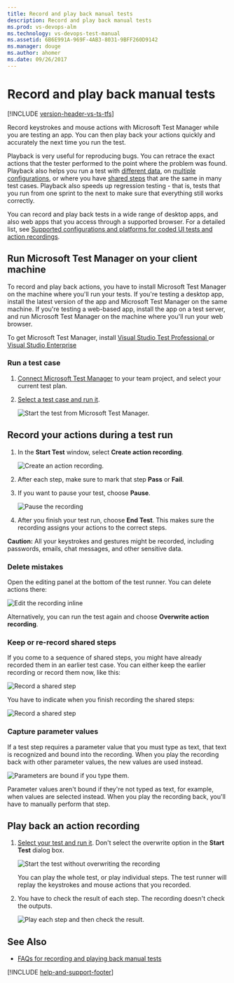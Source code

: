 ```yaml
---
title: Record and play back manual tests
description: Record and play back manual tests
ms.prod: vs-devops-alm
ms.technology: vs-devops-test-manual
ms.assetid: 6B6E991A-969F-4AB3-8031-9BFF260D9142
ms.manager: douge
ms.author: ahomer
ms.date: 09/26/2017
---
```


# Record and play back manual tests

[!INCLUDE [version-header-vs-ts-tfs](../_shared/version-header-vs-ts-tfs.md)] 

Record keystrokes and mouse actions with Microsoft Test Manager 
while you are testing an app. You can then play back your actions 
quickly and accurately the next time you run the test. 

Playback is very useful for reproducing bugs. You can retrace the 
exact actions that the tester performed to the point where the 
problem was found. Playback also helps you run a test with 
[different data](../repeat-test-with-different-data.md), 
on [multiple configurations](../test-different-configurations.md), 
or where you have [shared steps](../mtm/share-steps-between-test-cases.md) 
that are the same in many test cases. Playback also speeds up 
regression testing - that is, tests that you run from one sprint 
to the next to make sure that everything still works correctly.

You can record and play back tests in a wide range of desktop apps, 
and also web apps that you access through a supported browser. 
For a detailed list, see 
[Supported configurations and platforms for coded UI tests and action recordings](https://docs.microsoft.com/visualstudio/test/supported-configurations-and-platforms-for-coded-ui-tests-and-action-recordings).

## Run Microsoft Test Manager on your client machine

To record and play back actions, you have to install 
Microsoft Test Manager on the machine where you'll 
run your tests. If you're testing a desktop app, 
install the latest version of the app and Microsoft 
Test Manager on the same machine. If you're testing 
a web-based app, install the app on a test server, 
and run Microsoft Test Manager on the machine where 
you'll run your web browser.

To get Microsoft Test Manager, install [Visual Studio Test Professional ](https://www.visualstudio.com/vs/test-professional/)
or [Visual Studio Enterprise](https://www.visualstudio.com/downloads/)

### Run a test case

1. [Connect Microsoft Test Manager](../mtm/connect-microsoft-test-manager-to-your-team-project-and-test-plan.md) 
   to your team project, and select your current test plan.

1. [Select a test case and run it](../mtm/run-manual-tests-with-microsoft-test-manager.md).

   ![Start the test from Microsoft Test Manager.](_img/record-play-manual-tests/start-test.png)

## Record your actions during a test run

1. In the **Start Test** window, 
   select **Create action recording**.

   ![Create an action recording.](_img/record-play-manual-tests/create-recording.png)

1. After each step, make sure to mark that step **Pass** or **Fail**.

1. If you want to pause your test, choose **Pause**.  

   ![Pause the recording](_img/record-play-manual-tests/pause-recording.png)

1. After you finish your test run, choose **End Test**. 
   This makes sure the recording assigns your actions to the correct steps.

**Caution:** All your keystrokes and gestures might be recorded, 
including passwords, emails, chat messages, and other sensitive data.

### Delete mistakes

Open the editing panel at the bottom of the test runner. 
You can delete actions there:

![Edit the recording inline](_img/record-play-manual-tests/delete-actions.png)

Alternatively, you can run the test again and choose **Overwrite action recording**.

### Keep or re-record shared steps

If you come to a sequence of shared steps, 
you might have already recorded them in an earlier test case. 
You can either keep the earlier recording or record them now, like this:

![Record a shared step](_img/record-play-manual-tests/rerecord-shared-steps.png)

You have to indicate when you finish recording the shared steps:

![Record a shared step](_img/record-play-manual-tests/finish-rerecording-shared-steps.png)

### Capture parameter values

If a test step requires a parameter value that you must type as text, 
that text is recognized and bound into the recording. When you play the
recording back with other parameter values, the new values are used instead.

![Parameters are bound if you type them.](_img/record-play-manual-tests/text-parameters-bound.png)

Parameter values aren't bound if they're not typed as text, for example, 
when values are selected instead. When you play the recording back, 
you'll have to manually perform that step.

## Play back an action recording

1. [Select your test and run it](../mtm/run-manual-tests-with-microsoft-test-manager.md).
   Don't select the overwrite option in the **Start Test** dialog box.

   ![Start the test without overwriting the recording](_img/record-play-manual-tests/start-test-no-overwrite.png)

   You can play the whole test, or play individual steps. 
   The test runner will replay the keystrokes and mouse actions that you recorded.

1. You have to check the result of each step. The recording doesn't check the outputs.

   ![Play each step and then check the result.](_img/record-play-manual-tests/play-check-result.png)

## See Also

* [FAQs for recording and playing back manual tests](../reference-qa.md#mtmqna)

[!INCLUDE [help-and-support-footer](../_shared/help-and-support-footer.md)] 
